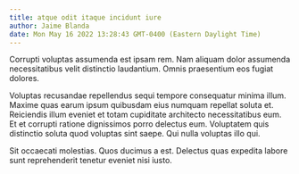 ```yaml
---
title: atque odit itaque incidunt iure
author: Jaime Blanda
date: Mon May 16 2022 13:28:43 GMT-0400 (Eastern Daylight Time)
---
```

Corrupti voluptas assumenda est ipsam rem. Nam aliquam dolor assumenda necessitatibus velit distinctio laudantium. Omnis praesentium eos fugiat dolores.

 Voluptas recusandae repellendus sequi tempore consequatur minima illum. Maxime quas earum ipsum quibusdam eius numquam repellat soluta et. Reiciendis illum eveniet et totam cupiditate architecto necessitatibus eum. Et et corrupti ratione dignissimos porro delectus eum. Voluptatem quis distinctio soluta quod voluptas sint saepe. Qui nulla voluptas illo qui.

 Sit occaecati molestias. Quos ducimus a est. Delectus quas expedita labore sunt reprehenderit tenetur eveniet nisi iusto.